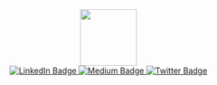 <div id = "header" align="center">
  <img src = "https://media.giphy.com/media/MaI6BylfjAkDkfk4OC/giphy.gif" width = "100" >
</div>


<div id="badges" align="center">
  <a href="https://www.linkedin.com/in/harshit-daga-0476541ba/">
    <img src="https://img.shields.io/badge/LinkedIn-blue?style=for-the-badge&logo=linkedin&logoColor=white" alt="LinkedIn Badge"/>
  </a>
  <a href="https://medium.com/@harshitdaga7">
    <img src="https://img.shields.io/badge/Medium-red?style=for-the-badge&logo=medium&logoColor=white" alt="Medium Badge"/>
  </a>
  <a href="https://twitter.com/harshitdaga07">
    <img src="https://img.shields.io/badge/Twitter-blue?style=for-the-badge&logo=twitter&logoColor=white" alt="Twitter Badge"/>
  </a>
</div>
<div id = "views" align = "center">
  <img src="https://komarev.com/ghpvc/?username=harshitdaga7&style=flat-square&color=blue" alt=""/>
</div>



